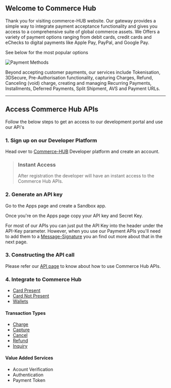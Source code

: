 ## Welcome to Commerce Hub

Thank you for visiting commerce-HUB website. Our gateway provides a simple way to integrate payment acceptance functionality and gives you access to a comprehensive suite of global commerce assets. We Offers a variety of payment options ranging from debit cards, credit cards and eChecks to digital payments like Apple Pay, PayPal, and Google Pay.

See below for the most popular options

![Payment Methods](../../assets/images/card-types.png "")

Beyond accepting customer payments, our services include Tokenisation, 3DSecure, Pre-Authorisation functionality, capturing Charges, Refund, Canceling (void) charge, creating and managing Recurring Payments, Installments, Deferred Payments, Split Shipment, AVS and Payment URLs.

---

## Access Commerce Hub APIs

Follow the below steps to get an access to our development portal and use our APi's

### 1. Sign up on our Developer Platform

Head over to [Commerce-HUB](url) Developer platform and create an account.

<!-- theme: info -->

> ### Instant Access
>
> After registration the developer will have an instant access to the Commerce Hub APIs.

### 2. Generate an API key

Go to the Apps page and create a Sandbox app.

Once you're on the Apps page copy your API key and Secret Key.

For most of our APIs you can just put the API Key into the header under the API-Key parameter. However, when you use our Payment APIs you'll need to add them to a [Message-Signature](Message-Signature.md) you an find out more about that in the next page.

### 3. Constructing the API call

Please refer our [API page](Use-Our-APIs.md) to know about how to use Commerce Hub APIs.

### 4. Integrate to Commerce Hub

- [Card Present](?path=docs/Getting-Started/Getting-Started-CP.md) 
- [Card Not Present](?path=docs/Getting-Started/Getting-Started-CNP.md)
- [Wallets](?path=docs/Getting-Started/Getting-Started-Wallets.md)

#### Transaction Types

- [Charge](../Transactions/Charges.md)
- [Capture](../Transactions/Capture.md)
- [Cancel](../Transactions/Cancel.md)
- [Refund](../Transactions/Refund.md)
- [Inquiry](../Transactions/Inquiry.md)

#### Value Added Services

- Acount Verification
- Authentication
- Payment Token


<!--

https://docs.fiserv.com/docs/payments/docs/Welcome%20to%20Fiserv%20Payments.md
+
https://docs.fiserv.com/docs/payments/docs/1.%20Introduction
%20to%20Fiserv%20Payments/Get%20started.md


>


